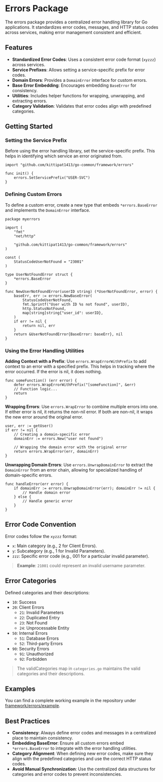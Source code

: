 # Errors Package
The errors package provides a centralized error handling library for Go applications. It standardizes error codes, messages, and HTTP status codes across services, making error management consistent and efficient.

## Features
- **Standardized Error Codes**: Uses a consistent error code format (`xyzzz`) across services.
- **Service Prefixes**: Allows setting a service-specific prefix for error codes.
- **Domain Errors**: Provides a `DomainError` interface for custom errors.
- **Base Error Embedding**: Encourages embedding `BaseError` for consistency.
- **Utilities**: Includes helper functions for wrapping, unwrapping, and extracting errors.
- **Category Validation**: Validates that error codes align with predefined categories.

## Getting Started

### Setting the Service Prefix
Before using the error handling library, set the service-specific prefix. This helps in identifying which service an error originated from.
```golang
import "github.com/kittipat1413/go-common/framework/errors"

func init() {
    errors.SetServicePrefix("USER-SVC")
}
```

### Defining Custom Errors
To define a custom error, create a new type that embeds `*errors.BaseError` and implements the `DomainError` interface.
```golang
package myerrors

import (
    "fmt"
    "net/http"

    "github.com/kittipat1413/go-common/framework/errors"
)

const (
    StatusCodeUserNotFound = "23001"
)

type UserNotFoundError struct {
    *errors.BaseError
}

func NewUserNotFoundError(userID string) (*UserNotFoundError, error) {
    baseErr, err := errors.NewBaseError(
        StatusCodeUserNotFound,
        fmt.Sprintf("User with ID %s not found", userID),
        http.StatusNotFound,
        map[string]string{"user_id": userID},
    )
    if err != nil {
        return nil, err
    }
    return &UserNotFoundError{BaseError: baseErr}, nil
}
```

### Using the Error Handling Utilities

**Adding Context with a Prefix**: Use `errors.WrapErrorWithPrefix` to add context to an error with a specified prefix. This helps in tracking where the error occurred. If the error is nil, it does nothing.
```golang
func someFunction() (err error) {
    defer errors.WrapErrorWithPrefix("[someFunction]", &err)
    // Function logic...
    return
}
```
**Wrapping Errors**: Use `errors.WrapError` to combine multiple errors into one. If either error is nil, it returns the non-nil error. If both are non-nil, it wraps the new error around the original error.
```golang
user, err := getUser()
if err != nil {
    // Creating a domain-specific error
    domainErr := errors.New("user not found")

    // Wrapping the domain error with the original error
    return errors.WrapError(err, domainErr)
}
```
**Unwrapping Domain Errors**: Use `errors.UnwrapDomainError` to extract the `DomainError` from an error chain, allowing for specialized handling of domain-specific errors.
```golang
func handleError(err error) {
    if domainErr := errors.UnwrapDomainError(err); domainErr != nil {
        // Handle domain error
    } else {
        // Handle generic error
    }
}
```

## Error Code Convention
Error codes follow the `xyzzz` format:
- `x`: Main category (e.g., 2 for Client Errors).
- `y`: Subcategory (e.g., 1 for Invalid Parameters).
- `zzz`: Specific error code (e.g., 001 for a particular invalid parameter).
> **Example**: `21001` could represent an invalid username parameter.

## Error Categories
Defined categories and their descriptions:
- `10`: Success
- `20`: Client Errors
    - `21`: Invalid Parameters
    - `22`: Duplicated Entry
    - `23`: Not Found
    - `24`: Unprocessable Entity
- `50`: Internal Errors
    - `51`: Database Errors
    - `52`: Third-party Errors
- `90`: Security Errors
    - `91`: Unauthorized
    - `92`: Forbidden
> The validCategories map in `categories.go` maintains the valid categories and their descriptions.

## Examples
You can find a complete working example in the repository under [framework/errors/example](example/).

## Best Practices
- **Consistency**: Always define error codes and messages in a centralized place to maintain consistency.
- **Embedding BaseError**: Ensure all custom errors embed `*errors.BaseError` to integrate with the error handling utilities.
- **Category Alignment**: When defining new error codes, make sure they align with the predefined categories and use the correct HTTP status codes.
- **Avoid Manual Synchronization**: Use the centralized data structures for categories and error codes to prevent inconsistencies.